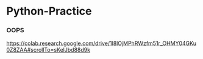 # Python-Practice


### OOPS 

https://colab.research.google.com/drive/1l8lOjMPhRWzfm51r_OHMY04GKu0Z8ZAA#scrollTo=sKelJbd88d9k


